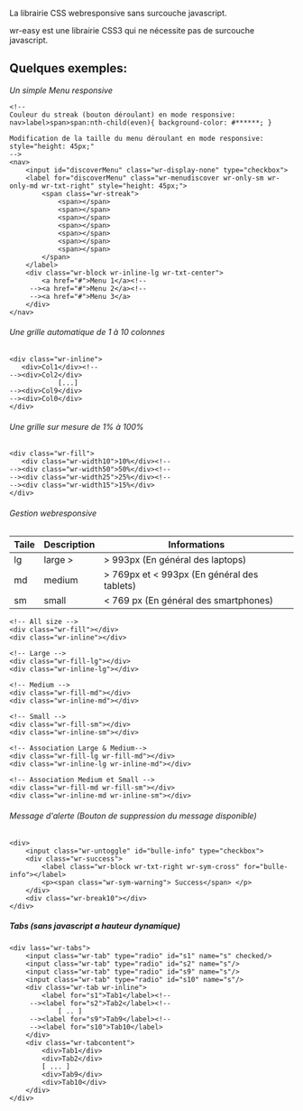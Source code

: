 
La librairie CSS webresponsive sans surcouche javascript.

wr-easy est une librairie CSS3 qui ne nécessite pas de surcouche javascript.

## Quelques exemples:

  *Un simple Menu responsive*
```
<!--
Couleur du streak (bouton déroulant) en mode responsive:
nav>label>span>span:nth-child(even){ background-color: #******; }

Modification de la taille du menu déroulant en mode responsive:
style="height: 45px;"
-->
<nav>
    <input id="discoverMenu" class="wr-display-none" type="checkbox">
    <label for="discoverMenu" class="wr-menudiscover wr-only-sm wr-only-md wr-txt-right" style="height: 45px;">
        <span class="wr-streak">
            <span></span>
            <span></span>
            <span></span>
            <span></span>
            <span></span>
            <span></span>
            <span></span>
        </span>
    </label>
    <div class="wr-block wr-inline-lg wr-txt-center">
        <a href="#">Menu 1</a><!--
     --><a href="#">Menu 2</a><!--
     --><a href="#">Menu 3</a>
    </div>
</nav>
```

###### Une grille automatique de 1 à 10 colonnes
```
<div class="wr-inline">
   <div>Col1</div><!--
--><div>Col2</div>
            [...]
--><div>Col9</div>
--><div>Col0</div>
</div>
```

###### Une grille sur mesure de 1% à 100%
```
<div class="wr-fill">
   <div class="wr-width10">10%</div><!--
--><div class="wr-width50">50%</div><!--
--><div class="wr-width25">25%</div><!--
--><div class="wr-width15">15%</div>
</div>
```

###### Gestion webresponsive
| Taile | Description | Informations |
| --- | --- | --- |
| lg | large > | > 993px (En général des laptops) |
| md | medium | > 769px et < 993px (En général des tablets) |
| sm | small | < 769 px (En général des smartphones) |

```
<!-- All size -->
<div class="wr-fill"></div>
<div class="wr-inline"></div>

<!-- Large -->
<div class="wr-fill-lg"></div>
<div class="wr-inline-lg"></div>

<!-- Medium -->
<div class="wr-fill-md"></div>
<div class="wr-inline-md"></div>

<!-- Small -->
<div class="wr-fill-sm"></div>
<div class="wr-inline-sm"></div>

<!-- Association Large & Medium-->
<div class="wr-fill-lg wr-fill-md"></div>
<div class="wr-inline-lg wr-inline-md"></div>

<!-- Association Medium et Small -->
<div class="wr-fill-md wr-fill-sm"></div>
<div class="wr-inline-md wr-inline-sm"></div>
```

###### Message d'alerte (Bouton de suppression du message disponible)
```
<div>
    <input class="wr-untoggle" id="bulle-info" type="checkbox">
    <div class="wr-success">
        <label class="wr-block wr-txt-right wr-sym-cross" for="bulle-info"></label>
        <p><span class="wr-sym-warning"> Success</span> </p>
    </div>
    <div class="wr-break10"></div>
</div>
```

##### Tabs (sans javascript a hauteur dynamique)
```
<div lass="wr-tabs">
    <input class="wr-tab" type="radio" id="s1" name="s" checked/>
    <input class="wr-tab" type="radio" id="s2" name="s"/>
    <input class="wr-tab" type="radio" id="s9" name="s"/>
    <input class="wr-tab" type="radio" id="s10" name="s"/>
    <div class="wr-tab wr-inline">
        <label for="s1">Tab1</label><!--
     --><label for="s2">Tab2</label><!--
            [ .. ]
     --><label for="s9">Tab9</label><!--
     --><label for="s10">Tab10</label>
    </div>
    <div class="wr-tabcontent">
        <div>Tab1</div>
        <div>Tab2</div>
        [ ... ]
        <div>Tab9</div>
        <div>Tab10</div>
    </div>
</div>
```
